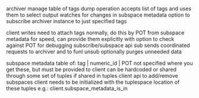 archiver
  manage table of tags
  dump operation accepts list of tags and uses them to select output
  watches for changes in subspace metadata
  option to subscribe archiver instance to just specified tags

client
  writes need to attach tags
    normally, do this by POT from subspace metadata
    for speed, can provide them explicitly
      with option to check against POT for debugging
  subscribe/subspace api
    sub sends coordinated requests to archiver and to funl
    unsub optionally purges unneeded data

subspace metadata
  table of:
    tag | numeric_id | POT
  not specified where you get these, but must be provided to client
    can be hardcoded or shared through some set of tuples
  if shared in tuples
    client api to add/remove subspaces
    client needs to be initialized with the tuplespace location of these tuples
      e.g.: client.subspace_metadata_is_in <template>
      where template is typically a POT
